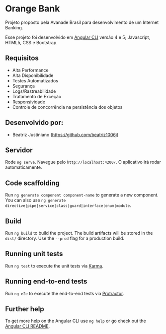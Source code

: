 # Orange Bank 

Projeto proposto pela Avanade Brasil para desenvolvimento de um Internet Banking.

Esse projeto foi desenvolvido em  [Angular CLI](https://github.com/angular/angular-cli) versão 4 e 5; Javascript, HTML5, CSS e Bootstrap. 

## Requisitos

* Alta Performance 
* Alta Disponibilidade 
* Testes Automatizados 
* Segurança 
* Logs/Rastreabilidade 
* Tratamento de Exceção 
* Responsividade 
* Controle de concorrência na persistência dos objetos

## Desenvolvido por:
* Beatriz Justiniano (https://github.com/beatriz1006j)


## Servidor

Rode `ng serve`. Navegue pelo `http://localhost:4200/`. O aplicativo irá rodar automaticamente. 

## Code scaffolding

Run `ng generate component component-name` to generate a new component. You can also use `ng generate directive|pipe|service|class|guard|interface|enum|module`.

## Build

Run `ng build` to build the project. The build artifacts will be stored in the `dist/` directory. Use the `--prod` flag for a production build.

## Running unit tests

Run `ng test` to execute the unit tests via [Karma](https://karma-runner.github.io).

## Running end-to-end tests

Run `ng e2e` to execute the end-to-end tests via [Protractor](http://www.protractortest.org/).

## Further help

To get more help on the Angular CLI use `ng help` or go check out the [Angular CLI README](https://github.com/angular/angular-cli/blob/master/README.md).
